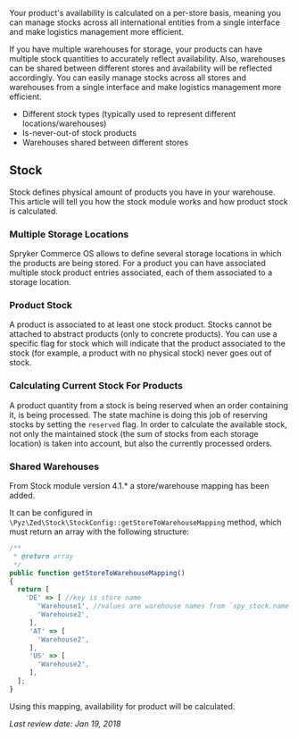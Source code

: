 Your product's availability is calculated on a per-store basis, meaning you can manage stocks across all international entities from a single interface and make logistics management more efficient.

If you have multiple warehouses for storage, your products can have multiple stock quantities to accurately reflect availability. Also, warehouses can be shared between different stores and availability will be reflected accordingly. You can easily manage stocks across all stores and warehouses from a single interface and make logistics management more efficient.

* Different stock types (typically used to represent different locations/warehouses)
* Is-never-out-of stock products
* Warehouses shared between different stores

## Stock
Stock defines physical amount of products you have in your warehouse. This article will tell you how the stock module works and how product stock is calculated.

### Multiple Storage Locations
Spryker Commerce OS allows to define several storage locations in which the products are being stored. For a product you can have associated multiple stock product entries associated, each of them associated to a storage location.

### Product Stock
A product is associated to at least one stock product. Stocks cannot be attached to abstract products (only to concrete products). You can use a specific flag for stock which will indicate that the product associated to the stock (for example, a product with no physical stock) never goes out of stock.

### Calculating Current Stock For Products
A product quantity from a stock is being reserved when an order containing it, is being processed. The state machine is doing this job of reserving stocks by setting the `reserved` flag. In order to calculate the available stock, not only the maintained stock (the sum of stocks from each storage location) is taken into account, but also the currently processed orders.

### Shared Warehouses

From Stock module version 4.1.* a store/warehouse mapping has been added.

It can be configured in `\Pyz\Zed\Stock\StockConfig::getStoreToWarehouseMapping` method, which must return an array with the following structure:

```js
/**
 * @return array
 */
public function getStoreToWarehouseMapping()
{
  return [
    'DE' => [ //key is store name
       'Warehouse1', //values are warehouse names from `spy_stock.name`
       'Warehouse2',
     ],
     'AT' => [
       'Warehouse2',
     ],
     'US' => [
       'Warehouse2',
     ],
  ];
}
```

Using this mapping, availability for product will be calculated.

<!--
**See also:**

* Get a general idea of what inventory is and what differs product stock from availability
* Learn what the Availability module does and how it works
* Learn how to migrate to a newer version of OMS module
-->
_Last review date: Jan 19, 2018_ <!-- by Aurimas Ličkus -->